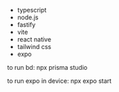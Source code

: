 * typescript
* node.js
* fastify
* vite
* react native
* tailwind css
* expo

to run bd:
npx prisma studio

to run expo in device:
npx expo start